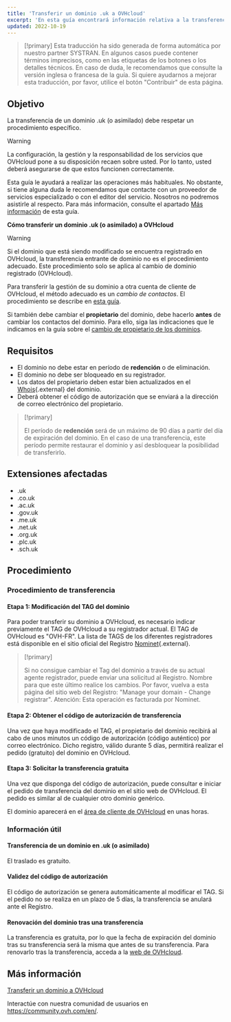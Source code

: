 ```yaml
---
title: 'Transferir un dominio .uk a OVHcloud'
excerpt: 'En esta guía encontrará información relativa a la transferencia de un dominio .uk o asociado a OVHcloud'
updated: 2022-10-19
---
```


> [!primary]
> Esta traducción ha sido generada de forma automática por nuestro partner SYSTRAN. En algunos casos puede contener términos imprecisos, como en las etiquetas de los botones o los detalles técnicos. En caso de duda, le recomendamos que consulte la versión inglesa o francesa de la guía. Si quiere ayudarnos a mejorar esta traducción, por favor, utilice el botón "Contribuir" de esta página.
>

## Objetivo

La transferencia de un dominio .uk (o asimilado) debe respetar un procedimiento específico.

> [!warning]
>
> La configuración, la gestión y la responsabilidad de los servicios que OVHcloud pone a su disposición recaen sobre usted. Por lo tanto, usted deberá asegurarse de que estos funcionen correctamente.
>
> Esta guía le ayudará a realizar las operaciones más habituales. No obstante, si tiene alguna duda le recomendamos que contacte con un proveedor de servicios especializado o con el editor del servicio. Nosotros no podremos asistirle al respecto. Para más información, consulte el apartado [Más información](#go-further) de esta guía.
>

**Cómo transferir un dominio .uk (o asimilado) a OVHcloud**

> [!warning]
>
> Si el dominio que está siendo modificado se encuentra registrado en OVHcloud, la transferencia entrante de dominio no es el procedimiento adecuado. Este procedimiento solo se aplica al cambio de dominio registrado (OVHcloud).
>
> Para transferir la gestión de su dominio a otra cuenta de cliente de OVHcloud, el método adecuado es un *cambio de contactos*. El procedimiento se describe en [esta guía](/pages/account_and_service_management/account_information/managing_contacts).
>
Si también debe cambiar el **propietario** del dominio, debe hacerlo **antes** de cambiar los contactos del dominio. Para ello, siga las indicaciones que le indicamos en la guía sobre el [cambio de propietario de los dominios](/pages/web_cloud/domains/trade_domain).
>

## Requisitos

- El dominio no debe estar en período de **redención** o de eliminación.
- El dominio no debe ser bloqueado en su registrador.
- Los datos del propietario deben estar bien actualizados en el [Whois](https://www.nominet.uk/whois/){.external} del dominio.
- Deberá obtener el código de autorización que se enviará a la dirección de correo electrónico del propietario.

> [!primary]
>
> El período de **redención** será de un máximo de 90 días a partir del día de expiración del dominio. En el caso de una transferencia, este período permite restaurar el dominio y así desbloquear la posibilidad de transferirlo.

## Extensiones afectadas

- .uk
- .co.uk
- .ac.uk
- .gov.uk
- .me.uk
- .net.uk
- .org.uk
- .plc.uk
- .sch.uk

## Procedimiento

### Procedimiento de transferencia

#### Etapa 1: Modificación del TAG del dominio

Para poder transferir su dominio a OVHcloud, es necesario indicar previamente el TAG de OVHcloud a su registrador actual. El TAG de OVHcloud es "OVH-FR". La lista de TAGS de los diferentes registradores está disponible en el sitio oficial del Registro [Nominet](https://registrars.nominet.uk/uk-namespace/registrar-agreement/list-of-registrars/){.external}.

> [!primary]
>
> Si no consigue cambiar el Tag del dominio a través de
> su actual agente registrador, puede enviar una solicitud al Registro.
> Nombre para que este último realice los cambios.
> Por favor, vuelva a esta página del sitio web del Registro: "Manage your domain - Change registrar".
> Atención: Esta operación es facturada por Nominet.
>

#### Etapa 2: Obtener el código de autorización de transferencia

Una vez que haya modificado el TAG, el propietario del dominio recibirá al cabo de unos minutos un código de autorización (código auténtico) por correo electrónico. Dicho registro, válido durante 5 días, permitirá realizar el pedido (gratuito) del dominio en OVHcloud.

#### Etapa 3: Solicitar la transferencia gratuita

Una vez que disponga del código de autorización, puede consultar e iniciar el pedido de transferencia del dominio en el sitio web de OVHcloud. El pedido es similar al de cualquier otro dominio genérico.

El dominio aparecerá en el [área de cliente de OVHcloud](https://www.ovh.com/auth/?action=gotomanager&from=https://www.ovh.es/&ovhSubsidiary=es) en unas horas.

### Información útil

#### Transferencia de un dominio en .uk (o asimilado)

El traslado es gratuito.

#### Validez del código de autorización

El código de autorización se genera automáticamente al modificar el TAG. Si el pedido no se realiza en un plazo de 5 días, la transferencia se anulará ante el Registro.

#### Renovación del dominio tras una transferencia

La transferencia es gratuita, por lo que la fecha de expiración del dominio tras su transferencia será la misma que antes de su transferencia. Para renovarlo tras la transferencia, acceda a la [web de OVHcloud](https://www.ovh.co.uk/cgi-bin/order/renew.cgi).

## Más información <a name="go-further"></a>

[Transferir un dominio a OVHcloud](/pages/web_cloud/domains/transfer_incoming_generic_domain)

Interactúe con nuestra comunidad de usuarios en <https://community.ovh.com/en/>.
